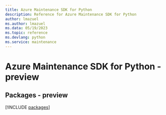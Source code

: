 ```yaml
---
title: Azure Maintenance SDK for Python
description: Reference for Azure Maintenance SDK for Python
author: lmazuel
ms.author: lmazuel
ms.data: 05/19/2023
ms.topic: reference
ms.devlang: python
ms.service: maintenance
---
```

# Azure Maintenance SDK for Python - preview
## Packages - preview
[!INCLUDE [packages](maintenance-index.md)]